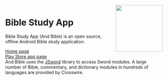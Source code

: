 <img align="right" width="150" height="150" src="https://user-images.githubusercontent.com/5811789/135705995-ddd550f6-efce-47ef-a3d8-d1ec7ae648fe.png">


# Bible Study App 

Bible Study App (And Bible) is an open source, offline Android Bible study application.

[Home page](https://andbible.github.io/)  
[Play Store app page](https://market.android.com/details?id=net.bible.android.activity)  
And Bible uses the [JSword](https://www.crosswire.org/jsword) library to access Sword modules.
A large number of Bible, commentary, and dictionary modules in hundreds of languages are provided by Crosswire.
